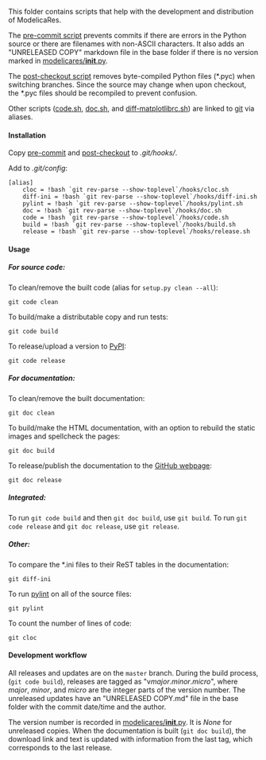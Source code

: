 This folder contains scripts that help with the development and distribution of
ModelicaRes.

The [pre-commit script](pre-commit) prevents commits if there are errors in the
Python source or there are filenames with non-ASCII characters.  It also adds
an "UNRELEASED COPY" markdown file in the base folder if there is no version
marked in [modelicares/__init__.py](../modelicares/__init__.py).

The [post-checkout script](post-checkout) removes byte-compiled Python files
(*.pyc) when switching branches.  Since the source may change when upon
checkout, the *.pyc files should be recompiled to prevent confusion.

Other scripts ([code.sh](code.sh), [doc.sh](doc.sh), and
[diff-matplotlibrc.sh](diff-matplotlibrc.sh)) are linked to [git] via aliases.

#### Installation

Copy [pre-commit](pre-commit) and [post-checkout](post-checkout) to
*.git/hooks/*.

Add to *.git/config*:

    [alias]
        cloc = !bash `git rev-parse --show-toplevel`/hooks/cloc.sh
	    diff-ini = !bash `git rev-parse --show-toplevel`/hooks/diff-ini.sh
        pylint = !bash `git rev-parse --show-toplevel`/hooks/pylint.sh
	    doc = !bash `git rev-parse --show-toplevel`/hooks/doc.sh
	    code = !bash `git rev-parse --show-toplevel`/hooks/code.sh
	    build = !bash `git rev-parse --show-toplevel`/hooks/build.sh
	    release = !bash `git rev-parse --show-toplevel`/hooks/release.sh

#### Usage

##### For source code:

To clean/remove the built code (alias for `setup.py clean --all`):

    git code clean

To build/make a distributable copy and run tests:

    git code build

To release/upload a version to [PyPI]\:

    git code release

##### For documentation:

To clean/remove the built documentation:

    git doc clean

To build/make the HTML documentation, with an option to rebuild the static
images and spellcheck the pages:

    git doc build

To release/publish the documentation to the [GitHub webpage]\:

    git doc release

##### Integrated:

To run `git code build` and then `git doc build`, use `git build`.
To run `git code release` and `git doc release`, use `git release`.

##### Other:

To compare the \*.ini files to their ReST tables in the documentation:

    git diff-ini

To run [pylint](http://www.pylint.org/) on all of the source files:

    git pylint

To count the number of lines of code:

    git cloc

#### Development workflow

All releases and updates are on the `master` branch.  During the build process,
(`git code build`), releases are tagged  as "v*major*.*minor*.*micro*", where
*major*, *minor*, and *micro* are the integer parts of the version number.  The
unreleased updates have an "UNRELEASED COPY.md" file in the base folder with the
commit date/time and the author.

The version number is recorded in
[modelicares/__init__.py](../modelicares/__init__.py).  It is *None* for
unreleased copies.  When the documentation is built (`git doc build`), the
download link and text is updated with information from the last tag, which
corresponds to the last release.


[git]: http://git-scm.com/
[GitHub webpage]: kdavies4.github.io/ModelicaRes/
[PyPI]: https://pypi.python.org/pypi/ModelicaRes
